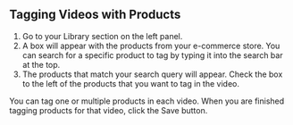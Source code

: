 ## Tagging Videos with Products

1. Go to your Library section on the left panel.
2. A box will appear with the products from your e-commerce store. You can search for a specific product to tag by typing it into the search bar at the top.
3. The products that match your search query will appear. Check the box to the left of the products that you want to tag in the video.

You can tag one or multiple products in each video. When you are finished tagging products for that video, click the Save button.
